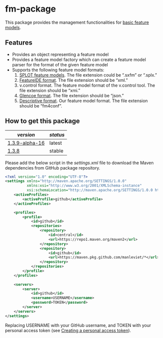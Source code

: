 # fm-package

This package provides the management functionalities for [basic feature models](https://apps.dtic.mil/sti/pdfs/ADA235785.pdf).

## Features

- Provides an object representing a feature model
- Provides a feature model factory which can create a feature model parser for the format of the given feature model
- Supports the following feature model formats:
    1. [SPLOT feature models](splot-research.org). The file extension could be “.sxfm” or “.splx.”
    2. [FeatureIDE format](https://featureide.github.io). The file extension should be “xml.”
    3. v.control format. The feature model format of the v.control tool. The file extension should be “xmi.”
    4. [Glencoe format](https://glencoe.hochschule-trier.de). The file extension should be “json.”
    5. [Descriptive format](https://github.com/manleviet/CA-CDR-V2/blob/main/fm-package/src/test/resources/bamboobike.fm4conf). Our feature model format. The file extension should be “fm4conf”.



## How to get this package

| *version*                                                                      | *status* |
|--------------------------------------------------------------------------------|---|
| [1.3.9-alpha-16](https://github.com/manleviet/CA-CDR-V2/packages/1408657)      | latest |
| [1.3.8](https://github.com/manleviet/CA-CDR-V2/packages/1408657?version=1.3.8) | stable |

Please add the below script in the *settings.xml* file to download the Maven dependencies from GitHub package repository.

```xml
<?xml version="1.0" encoding="UTF-8"?>
<settings xmlns="http://maven.apache.org/SETTINGS/1.0.0"
          xmlns:xsi="http://www.w3.org/2001/XMLSchema-instance"
          xsi:schemaLocation="http://maven.apache.org/SETTINGS/1.0.0 http://maven.apache.org/xsd/settings-1.0.0.xsd">
    <activeProfiles>
        <activeProfile>github</activeProfile>
    </activeProfiles>

    <profiles>
        <profile>
            <id>github</id>
            <repositories>
                <repository>
                    <id>central</id>
                    <url>https://repo1.maven.org/maven2</url>
                </repository>
                <repository>
                    <id>github</id>
                    <url>https://maven.pkg.github.com/manleviet/*</url>
                </repository>
            </repositories>
        </profile>
    </profiles>
    
    <servers>
        <server>
            <id>github</id>
            <username>USERNAME</username>
            <password>TOKEN</password>
        </server>
    </servers>
</settings>
```
Replacing USERNAME with your GitHub username, and TOKEN with your personal access token 
(see [Creating a personal access token](https://docs.github.com/en/authentication/keeping-your-account-and-data-secure/creating-a-personal-access-token)).

